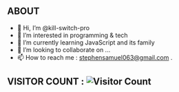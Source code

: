 ## ABOUT 
- 👋 Hi, I’m @kill-switch-pro
- 👀 I’m interested in programming & tech
- 🌱 I’m currently learning JavaScript and its family 
- 💞️ I’m looking to collaborate on ...
- 📫 How to reach me : stephensamuel063@gmail.com
 .
 
## VISITOR COUNT : ![Visitor Count](https://profile-counter.glitch.me/{kill-switch-pro}/count.svg)
<!---
kill-switch-pro/kill-switch-pro is a ✨ special ✨ repository because its `README.md` (this file) appears on your GitHub profile.
You can click the Preview link to take a look at your changes.
--->
